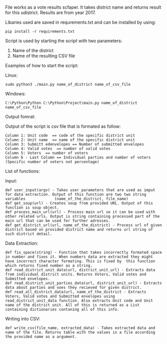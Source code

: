 File works as a vote results scfaper. It takes district name and returns result for this udistrict. Results are from year 2017.

Libaries used are saved in requrements.txt and can be installed by using: 

    pip install -r requirements.txt

Script is used by starting the script with two parameters:
  1. Name of the district
  2. Name of the resulting CSV file
  
Examples of how to start the script:

  Linux:
  
    sudo python3 ./main.py name_of_district name_of_csv_file
  Windows:
  
    C:\Python\Python C:\Python\Project\main.py name_of_district name_of_csv_file
    
Output fomrat:

  Output of the script is csv file that is formated as follow:
  
    Column 1: Unit code  == code of the specific district unit
    Column 2: Unit name  == name of the specific district unit
    Column 3: Submitt edenvelopes == Number of submitted envelopes
    Column 4: Valid votes  == number of valid votes
    Column 5: Voters  == number of voters
    Column 6 - Last Column == Individual parties and number of voters (Specific number of voters not percentage)
    
List of functions:

  Input:
  
    def user_input(argv) - Takes user parameters that are used as imput for data extraction. Output of this function are two two string variables             (name_of_the_district, file_name)
    def get_soup(url) - Creates soup from provided URL. Output of this function is soup object.
    def process_main_url(url) - Process main url so it can be used with other related urls. Output is string containing processed part of the main url that can be used for further adresses.
    def get_district_url(url, name_of_the_district) - Process url of given district based on provided district name and returns url string of such district detail.

  Data Extraction:
    
    def fix_space(string) - Function that takes incorrectly formated space in number and fixes it. When numbers data are extracted they might have incorrect character formating. This is fixed by  this function which returns fixed number as a string.
    def read_district_unit_data(url, district_unit_url) - Extracts data from individual district units. Returns Voters, Valid votes and Submitted envelopes.
    def read_district_unit_parties_data(url, district_unit_url) - Extracts data about parties and voes they recieved for given district.
    def read_all_district_data(url, name_of_the_district - Extracts Voters, Valid votes and Submitted envelopes using read_district_unit_data function. Also extracts Unit code and Unit name of the district unit. All of this is returned as a List containing dictionaries contaning all of this info.
  
  Writing into CSV:
  
    def write_csv(file_name, extracted_data) - Takes extracted data and name of the file. Returns table with the values in a file according the provided name as a argument.
